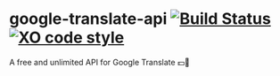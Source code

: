 # google-translate-api [![Build Status](https://travis-ci.org/matheuss/vertaler.svg?branch=master)](https://travis-ci.org/matheuss/google-translate-api) [![XO code style](https://img.shields.io/badge/code_style-XO-5ed9c7.svg)](https://github.com/sindresorhus/xo)
A free and unlimited API for Google Translate :dollar::no_entry_sign:
